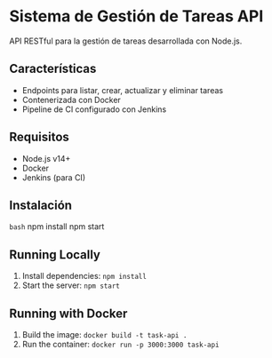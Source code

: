 # Sistema de Gestión de Tareas API

API RESTful para la gestión de tareas desarrollada con Node.js.

## Características

- Endpoints para listar, crear, actualizar y eliminar tareas
- Contenerizada con Docker
- Pipeline de CI configurado con Jenkins

## Requisitos

- Node.js v14+
- Docker
- Jenkins (para CI)

## Instalación

```bash```
npm install
npm start


## Running Locally

1. Install dependencies: `npm install`  
2. Start the server: `npm start`

## Running with Docker

1. Build the image: `docker build -t task-api .`  
2. Run the container: `docker run -p 3000:3000 task-api`

